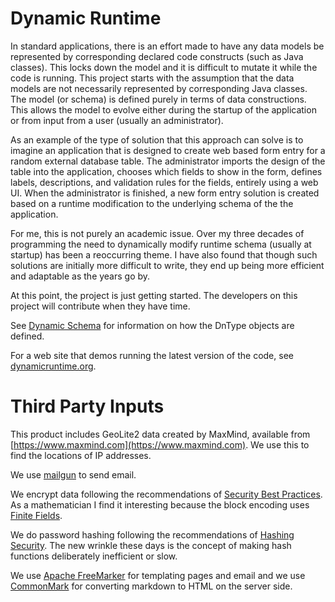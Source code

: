 # Dynamic Runtime

In standard applications, there is an effort made to have any data models be represented by corresponding declared
code constructs (such as Java classes). This locks down the model and it is difficult to mutate it while the
code is running. This project starts with the assumption that the data models are not necessarily represented
by corresponding Java classes. The model (or schema) is defined purely in terms of data constructions. This allows
the model to evolve either during the startup of the application or from input from a user (usually an administrator).

As an example of the type of solution that this approach can solve is to imagine an application that is designed to
create web based form entry for a random external database table. The administrator imports the design of the table into
the application, chooses which fields to show in the form, defines labels, descriptions, and validation rules
for the fields, entirely using a web UI. When the administrator is finished, a new form entry solution is
created based on a runtime modification to the underlying schema of the the application.

For me, this is not purely an academic issue. Over my three decades of programming the need to dynamically modify
runtime schema (usually at startup) has been a reoccurring theme. I have also found that though such solutions are
initially more difficult to write, they end up being more efficient and adaptable as the years go by.

At this point, the project is just getting started. The developers on this project will contribute when they
have time.

See [Dynamic Schema](core/src/main/resources/content/md/DynamicType.md) for information on how the DnType objects 
are defined.

For a web site that demos running the latest version of the code, see [dynamicruntime.org](https://dynamicruntime.org).

# Third Party Inputs

This product includes GeoLite2 data created by MaxMind, available from
[https://www.maxmind.com](https://www.maxmind.com). We use this to find the locations of IP addresses.

We use [mailgun](https://www.mailgun.com/) to send email.

We encrypt data following the recommendations of 
[Security Best Practices](https://proandroiddev.com/security-best-practices-symmetric-encryption-with-aes-in-java-7616beaaade9). 
As a mathematician I find it interesting because the block encoding uses
[Finite Fields](https://en.wikipedia.org/wiki/Finite_field).

We do password hashing following the recommendations of [Hashing Security](https://crackstation.net/hashing-security.htm). 
The new wrinkle these days is the concept of making hash functions deliberately inefficient or slow.

We use [Apache FreeMarker](https://freemarker.apache.org/) for templating pages and email and we use
[CommonMark](https://commonmark.org/) for converting markdown to HTML on the server side.
